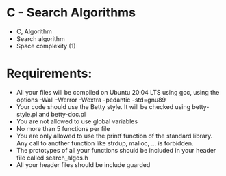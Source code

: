 # **C - Search Algorithms**

+ C, Algorithm
+ Search algorithm
+ Space complexity (1)

# **Requirements:**

+ All your files will be compiled on Ubuntu 20.04 LTS using gcc, using the options -Wall -Werror -Wextra -pedantic -std=gnu89
+ Your code should use the Betty style. It will be checked using betty-style.pl and betty-doc.pl
+ You are not allowed to use global variables
+ No more than 5 functions per file
+ You are only allowed to use the printf function of the standard library. Any call to another function like strdup, malloc, … is forbidden.
+ The prototypes of all your functions should be included in your header file called search_algos.h
+ All your header files should be include guarded
